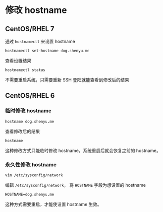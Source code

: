 # 修改 hostname

## CentOS/RHEL 7

通过 `hostnamectl` 来设置 hostname

```
hostnamectl set-hostname dog.shenyu.me
```

查看设置结果

```
hostnamectl status
```

不需要重启系统，只需要重新 SSH 登陆就能查看到修改后的结果


## CentOS/RHEL 6

### 临时修改 hostname

```
hostname dog.shenyu.me
```

查看修改后的结果

```
hostname
```

这种修改方式只能临时修改 hostname，系统重启后就会恢复之前的 hostname。

### 永久性修改 hostname

```
vim /etc/sysconfig/network
```

编辑 `/etc/sysconfig/network`， 将 `HOSTNAME` 字段为想设置的 hostname

```
HOSTNAME=dog.shenyu.me
```

这种方式需要重启，才能使设置 hostname 生效。
